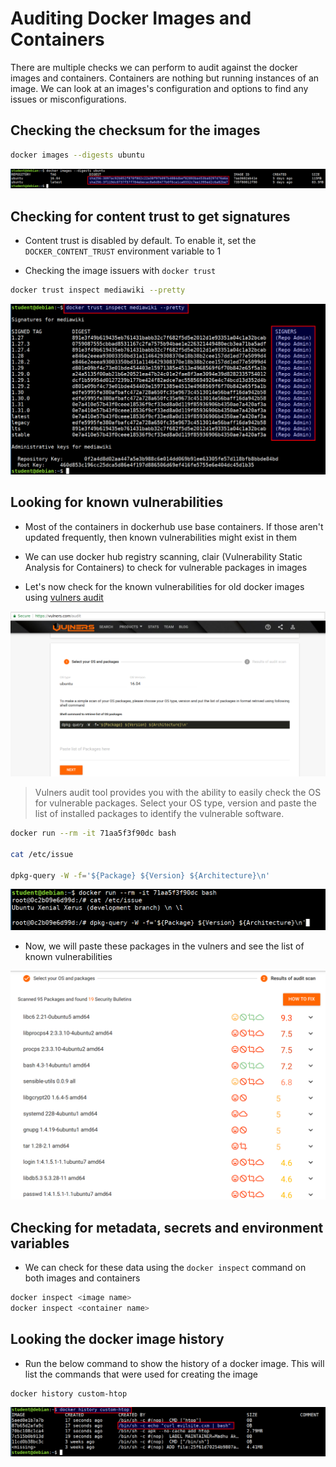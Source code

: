 # Auditing Docker Images and Containers

There are multiple checks we can perform to audit against the docker images and containers. Containers are nothing but running instances of an image. We can look at an images's configuration and options to find any issues or misconfigurations.

## Checking the checksum for the images

```bash
docker images --digests ubuntu
```

![docker images digest](images/docker-digest-images.png)

## Checking for content trust to get signatures

* Content trust is disabled by default. To enable it, set the `DOCKER_CONTENT_TRUST` environment variable to 1

* Checking the image issuers with `docker trust`

```bash
docker trust inspect mediawiki --pretty
```

![docker trust inspect](images/docker-trust.png)

## Looking for known vulnerabilities

* Most of the containers in dockerhub use base containers. If those aren't updated frequently, then known vulnerabilities might exist in them 

* We can use docker hub registry scanning, clair (Vulnerability Static Analysis for Containers) to check for vulnerable packages in images

* Let's now check for the known vulnerabilities for old docker images using [vulners audit](https://vulners.com/audit)

![vulners audit site](images/vulners-audit-site.png)

> Vulners audit tool provides you with the ability to easily check the OS for vulnerable packages. Select your OS type, version and paste the list of installed packages to identify the vulnerable software.

```bash
docker run --rm -it 71aa5f3f90dc bash

cat /etc/issue

dpkg-query -W -f='${Package} ${Version} ${Architecture}\n'
```

![docker query packages](images/docker-image-packages-query.png)

* Now, we will paste these packages in the vulners and see the list of known vulnerabilities

![known vulnerabilities](images/knwon-vulnerabilities.png)

## Checking for metadata, secrets and environment variables

* We can check for these data using the `docker inspect` command on both images and containers

```bash
docker inspect <image name>
docker inspect <container name>
```

## Looking the docker image history

* Run the below command to show the history of a docker image. This will list the commands that were used for creating the image

```bash
docker history custom-htop
```

![docker history](images/docker-history.png)
